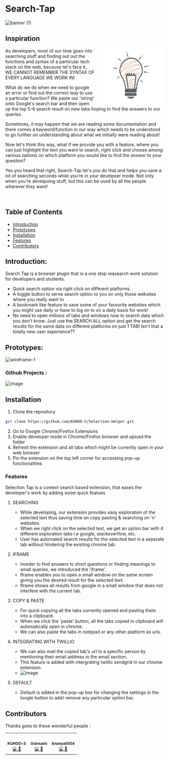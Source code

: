 # Search-Tap

![banner (1)](https://user-images.githubusercontent.com/56020411/127701851-2abcf11a-48f4-4b71-8100-4d7688940831.png)

## Inspiration

<img src="assets/images/bulb.png" align="right" alt="Inspiration" style="margin-left: 10px; border-radius: 10px;" width="210" height="178">

As developers, most of our time goes into searching stuff and finding out out the functions and syntax of a particular tech stack on the web, because let's face it, WE CANNOT REMEMBER THE SYNTAX OF EVERY LANGUAGE WE WORK IN!

What do we do when we need to google an error or find out the correct way to use a particular function? We paste our 'string' onto Google's search bar and then open up the top 5-6 search result on new tabs hoping to find the answers to our queries.

Sometimes, it may happen that we are reading some documentation and there comes a keyword/function in our way which needs to be understood to go further on understanding about what we initially were reading about! 

Now let's think this way, what if we provide you with a feature, where you can just highlight the text you want to search, right click and choose among various options on which platform you would like to find the answer to your question?

Yes you heard that right, Search-Tap let's you do that and helps you save a lot of searching seconds while you're in your develpoer mode. Not only when you're develpoing stuff, but this can be used by all the people wherever they want!

<br>

## Table of Contents
* [Introduction](#introduction)
* [Prototypes](#prototypes)
* [Installation](#installation)
* [Features](#features)
* [Contributors](#contributors)

## Introduction:
Search Tap is a browser plugin that is a one stop reasearch work solution for developers and students. 
- Quick search option via right click on different platforms.
- A toggle button to serve search option to you on only those websites where you really want to
- A bookmark like feature to save some of your favourite websites which you might use daily or have to log on to on a daily basis for work!
- No need to open millions of tabs and windows now to search data which you don't know. Just use the SEARCH ALL option and get the search results for the same data on different platforms on just 1 TAB! Isn't that a totally new user experience??

## Prototypes:
![wireframe-1](https://user-images.githubusercontent.com/56020411/128554440-abf71347-6d3a-406e-bdf3-421bde012e90.png)


### Github Projects :
![image](https://user-images.githubusercontent.com/45617530/128562230-4a06c8d4-354f-4466-9fde-4fc70cbf3921.png)


## Installation

1. Clone the repository
```sh
git clone https://github.com/KUHOO-S/Selection-Helper.git
```
2. Go to Google Chrome/Firefox Extensions
3. Enable developer mode in Chrome/Firefox browser and upload the folder
4. Refresh the extension and all tabs which might be currently open in your web browser
5. Pin the extension on the top left corner for accessing pop-up functionalities

### Features
Selection Tap is a context search based extension, that eases the developer's work by adding some quick featues
1. SEARCHING
    - While developing, our extension provides easy exploration of the selected text thus saving time on copy pasting & searching on 'n' websites.
    - When we right click on the selected text, we get an option bar with 4 different exploration tabs i.e google, stackoverflow, etc.
    - User has automated search results for the selected text in a seperate tab without hindering the existing chrome tab.

2. IFRAME
    - Inorder to find answers to short questions or finding meanings to small queries, we introduced the 'iframe'.
    - Iframe enables you to open a small window on the same screen giving you the desired result for the selected text.
    - Iframe shows all results from google in a small window that does not interfere with the current tab.
      
3. COPY & PASTE
    - For quick copying all the tabs currently opened and pasting them into a clipboard.
    - When we click the 'paste' button, all the tabs copied in clipboard will automatically open in chrome.
    - We can also paste the tabs in notepad or any other platform as urls.

4. INTEGRATING WITH TWILLIO
    - We can also mail the copied tab's url to a specific person by mentioning their email address in the email section. 
    - This feature is added with intergrating twillio sendgrid in our chrome extension.
    - ![image](https://user-images.githubusercontent.com/45617530/128563414-8174cfc5-e7a5-462c-92f3-576577e1fe2b.png)

5. DEFAULT
    - Default is added in the pop-up box for changing the settings in the toogle button to add/ remove any particular option bar.

## Contributors

Thanks goes to these wonderful people :

<!-- ALL-CONTRIBUTORS-LIST:START - Do not remove or modify this section -->
<!-- prettier-ignore-start -->
<!-- markdownlint-disable -->
<table>
  <tr>
    <td align="center"><a href="https://github.com/KUHOO-S"><img src="https://avatars2.githubusercontent.com/u/45617530?s=460&u=e8f348e1baa81db8b5d7358c959f89b4f8c2f6c8&v=4" width="100px;" alt=""/><br /><sub><b>KUHOO-S</b></sub></a><br /><a href="https://github.com/KUHOO-S/Selection-Helper/commits?author=KUHOO-S" title="Code,Doccumentation">💻 📖</a></td>
    <td align="center"><a href="https://github.com/oshinsaini"><img src="https://avatars.githubusercontent.com/u/56020411?v=4" width="100px;" alt=""/><br /><sub><b>Osinsaini</b></sub></a><br /><a href="https://github.com/KUHOO-S/Selection-Helper/commits?author=oshinsaini" title="Code,Design">💻 🎨</a></td>
    <td align="center"><a href="https://github.com/ananya0504"><img src="https://avatars.githubusercontent.com/u/50453232?v=4" width="100px;" alt=""/><br /><sub><b>Ananya0504</b></sub></a><br /><a href="https://github.com/KUHOO-S/Selection-Helper/commits?author=ananya0504" title="Code,Design">💻 🎨</a></td>
  </tr>
</table>


<!-- markdownlint-enable -->
<!-- prettier-ignore-end -->
<!-- ALL-CONTRIBUTORS-LIST:END -->

